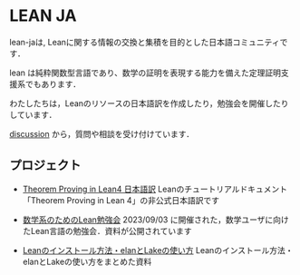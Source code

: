 # LEAN JA

lean-jaは, Leanに関する情報の交換と集積を目的とした日本語コミュニティです．

lean は純粋関数型言語であり、数学の証明を表現する能力を備えた定理証明支援系でもあります．

わたしたちは，Leanのリソースの日本語訳を作成したり，勉強会を開催したりしています．

[discussion](https://github.com/orgs/lean-ja/discussions) から，質問や相談を受け付けています．

## プロジェクト

* [Theorem Proving in Lean4 日本語訳](https://aconite-ac.github.io/theorem_proving_in_lean4_ja/) Leanのチュートリアルドキュメント「Theorem Proving in Lean 4」の非公式日本語訳です

* [数学系のためのLean勉強会](https://haruhisa-enomoto.github.io/lean-math-workshop/) 2023/09/03 に開催された，数学ユーザに向けたLean言語の勉強会．資料が公開されています

* [Leanのインストール方法・elanとLakeの使い方](https://aconite-ac.github.io/how_to_install_lean/) Leanのインストール方法・elanとLakeの使い方をまとめた資料
